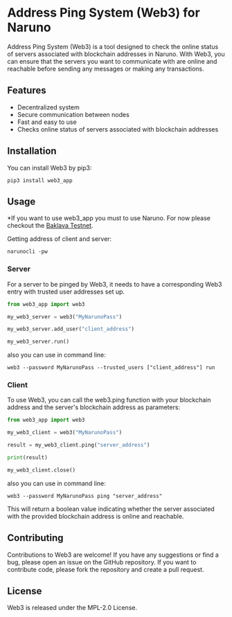 # Address Ping System (Web3) for Naruno
Address Ping System (Web3) is a tool designed to check the online status of servers associated with blockchain addresses in Naruno. With Web3, you can ensure that the servers you want to communicate with are online and reachable before sending any messages or making any transactions.

## Features
- Decentralized system
- Secure communication between nodes
- Fast and easy to use
- Checks online status of servers associated with blockchain addresses

## Installation
You can install Web3 by pip3:

```console
pip3 install web3_app
```

## Usage

*If you want to use web3_app you must to use Naruno. For now please checkout the [Baklava Testnet](https://naruno.org/baklava-testnet/).

Getting address of client and server:
```console
narunocli -pw
```

### Server
For a server to be pinged by Web3, it needs to have a corresponding Web3 entry with trusted user addresses set up.

```python
from web3_app import web3

my_web3_server = web3("MyNarunoPass")

my_web3_server.add_user("client_address")

my_web3_server.run()
```

also you can use in command line:
```console	
web3 --password MyNarunoPass --trusted_users ["client_address"] run
```

### Client
To use Web3, you can call the web3.ping function with your blockchain address and the server's blockchain address as parameters:

```python
from web3_app import web3

my_web3_client = web3("MyNarunoPass")

result = my_web3_client.ping("server_address")

print(result)

my_web3_client.close()
```

also you can use in command line:
```console	
web3 --password MyNarunoPass ping "server_address"
```


This will return a boolean value indicating whether the server associated with the provided blockchain address is online and reachable.

## Contributing
Contributions to Web3 are welcome! If you have any suggestions or find a bug, please open an issue on the GitHub repository. If you want to contribute code, please fork the repository and create a pull request.

## License
Web3 is released under the MPL-2.0 License.
